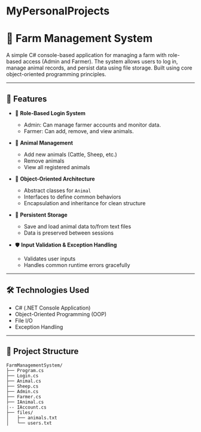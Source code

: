 # MyPersonalProjects

# 🐄 Farm Management System

A simple C# console-based application for managing a farm with role-based access (Admin and Farmer). The system allows users to log in, manage animal records, and persist data using file storage. Built using core object-oriented programming principles.

---

## 🚀 Features

- 🔐 **Role-Based Login System**
  - Admin: Can manage farmer accounts and monitor data.
  - Farmer: Can add, remove, and view animals.

- 🐑 **Animal Management**
  - Add new animals (Cattle, Sheep, etc.)
  - Remove animals
  - View all registered animals

- 🧱 **Object-Oriented Architecture**
  - Abstract classes for `Animal`
  - Interfaces to define common behaviors
  - Encapsulation and inheritance for clean structure

- 💾 **Persistent Storage**
  - Save and load animal data to/from text files
  - Data is preserved between sessions

- 🛡️ **Input Validation & Exception Handling**
  - Validates user inputs
  - Handles common runtime errors gracefully

---

## 🛠 Technologies Used

- C# (.NET Console Application)
- Object-Oriented Programming (OOP)
- File I/O
- Exception Handling

---

## 📂 Project Structure

```plaintext
FarmManagementSystem/
├── Program.cs
├── Login.cs
├── Animal.cs
├── Sheep.cs
├── Admin.cs
├── Farmer.cs
├── IAnimal.cs
|-- IAccount.cs
├── files/
│   ├── animals.txt
│   └── users.txt

